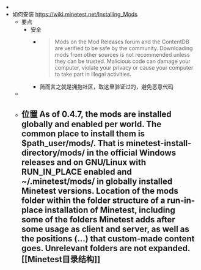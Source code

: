 -
- 如何安装
  	https://wiki.minetest.net/Installing_Mods
	- 要点
		- 安全
			- > Mods on the Mod Releases forum and the ContentDB are verified to be safe by the community. Downloading mods from other sources is not recommended unless they can be trusted. Malicious code can damage your computer, violate your privacy or cause your computer to take part in illegal activities.
			- 简而言之就是拥抱社区，取这里验证过的，避免恶意代码
	-
	- 位置
	  	As of 0.4.7, the mods are installed globally and enabled per world.
	  	The common place to install them is $path_user/mods/. That is minetest-install-directory/mods/ in the official Windows releases and on GNU/Linux with RUN_IN_PLACE enabled and ~/.minetest/mods/ in globally installed Minetest versions.
	  	Location of the mods folder within the folder structure of a run-in-place installation of Minetest, including some of the folders Minetest adds after some usage as client and server, as well as the positions (…) that custom-made content goes. Unrelevant folders are not expanded.
	  [[Minetest目录结构]]
		-